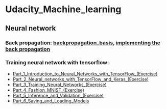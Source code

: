 # Udacity_Machine_learning

## Neural network

### Back propagation: [backpropagation_basis](neural_network/backpapagation_basis.ipynb), [implementing the back propagation](neural_network/implement_backpropagation.ipynb)

### Training neural network with tensorflow:
* [Part_1_Introduction_to_Neural_Networks_with_TensorFlow_(Exercise)](neural_network/Part_1_Introduction_to_Neural_Networks_with_TensorFlow_(Exercise).ipynb)
* [Part_2_Neural_networks_with_TensorFlow_and_Keras_(Exercise)](neural_network/Part_2_Neural_networks_with_TensorFlow_and_Keras_(Exercise).ipynb)
* [Part_3_Training_Neural_Networks_(Exercise)](neural_network/Part_3_Training_Neural_Networks_(Exercise).ipynb)
* [Part_4_Fashion_MNIST_(Exercise)](neural_network/Part_4_Fashion_MNIST_(Exercise).ipynb)
* [Part_5_Inference_and_Validation_(Exercise)](neural_network/Part_5_Inference_and_Validation_(Exercise).ipynb)
* [Part_6_Saving_and_Loading_Models](neural_network/Part_6_Saving_and_Loading_Models.ipynb)
